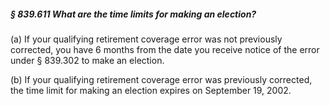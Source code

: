 ##### § 839.611 What are the time limits for making an election? #####

(a) If your qualifying retirement coverage error was not previously corrected, you have 6 months from the date you receive notice of the error under § 839.302 to make an election.

(b) If your qualifying retirement coverage error was previously corrected, the time limit for making an election expires on September 19, 2002.